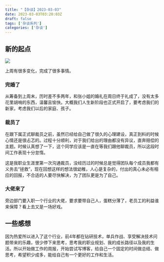 ```yaml
---
title: "【杂谈】2023-03-03"
date: 2023-03-03T03:20:03Z
draft: false
tags: ['杂谈系列']
categories: ['杂谈']
---
```


## 新的起点

![](https://gcore.jsdelivr.net/gh/iknil/static-pics/img/202303031153666.jpeg)

上周有很多变化，完成了很多事情。

### 完婚了

从筹备到上周末，历时差不多两年，和张小姐的婚礼在周日终于礼成了，没有太多花里胡哨的东西，温馨且愉快。大概我们人生新阶段也正式开启了，要考虑我们的新家，考虑我们以后的家庭、孩子。

### 裁员了

在跟下属正式聊裁员之前，虽然已经给自己做了很久的心理建设，真正到料的时候心情还是很忐忑的。过程十分顺利，对于我们给出的理由都没有异议，直奔赔偿的主题。时候认真想了一下，这个同学应该是一直在等我们跟他聊裁员，所以这段时间工作表现十分怠惰。

这是我职业生涯里第一次沟通裁员，没经历过的时候总是觉得团队每个成员我都有义务去“拯救”，现在回想这样的想法很幼稚，人心是复杂的，付出的真心未必有相应的回报，不合适的人要尽快解决，为了团队更是为了自己。

### 大佬来了

旁边部门要入职一个行业的大佬，要求要带自己人，蛋糕分薄了，老员工的利益谁来保障？看上去又是一场好戏。

## 一些感想

因为热爱所以进入了这个行业，前4年都在钻研技术，单兵作战、享受解决技术问题带来的乐趣，很少停下来思考，思考我的职业规划、我的成长路径以及我的生活。所以开始做工作的周报，开始尝试写博客，给自己一个固定的时间做总结、做思考，希望积少成多，能给自己有一个更好的工作和生活。

